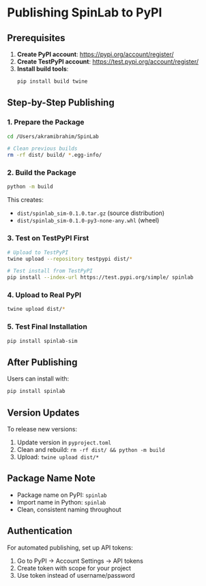 # Publishing SpinLab to PyPI

## Prerequisites

1. **Create PyPI account**: https://pypi.org/account/register/
2. **Create TestPyPI account**: https://test.pypi.org/account/register/
3. **Install build tools**:
   ```bash
   pip install build twine
   ```

## Step-by-Step Publishing

### 1. Prepare the Package

```bash
cd /Users/akramibrahim/SpinLab

# Clean previous builds
rm -rf dist/ build/ *.egg-info/
```

### 2. Build the Package

```bash
python -m build
```

This creates:
- `dist/spinlab_sim-0.1.0.tar.gz` (source distribution)
- `dist/spinlab_sim-0.1.0-py3-none-any.whl` (wheel)

### 3. Test on TestPyPI First

```bash
# Upload to TestPyPI
twine upload --repository testpypi dist/*

# Test install from TestPyPI
pip install --index-url https://test.pypi.org/simple/ spinlab
```

### 4. Upload to Real PyPI

```bash
twine upload dist/*
```

### 5. Test Final Installation

```bash
pip install spinlab-sim
```

## After Publishing

Users can install with:
```bash
pip install spinlab
```

## Version Updates

To release new versions:

1. Update version in `pyproject.toml`
2. Clean and rebuild: `rm -rf dist/ && python -m build`
3. Upload: `twine upload dist/*`

## Package Name Note

- Package name on PyPI: `spinlab`
- Import name in Python: `spinlab`
- Clean, consistent naming throughout

## Authentication

For automated publishing, set up API tokens:
1. Go to PyPI → Account Settings → API tokens
2. Create token with scope for your project
3. Use token instead of username/password